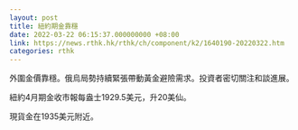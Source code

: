 ```yaml
---
layout: post
title: 紐約期金靠穩
date: 2022-03-22 06:15:37.000000000 +08:00
link: https://news.rthk.hk/rthk/ch/component/k2/1640190-20220322.htm
categories: rthk
---
```


外圍金價靠穩。俄烏局勢持續緊張帶動黃金避險需求。投資者密切關注和談進展。

紐約4月期金收市報每盎士1929.5美元，升20美仙。

現貨金在1935美元附近。
